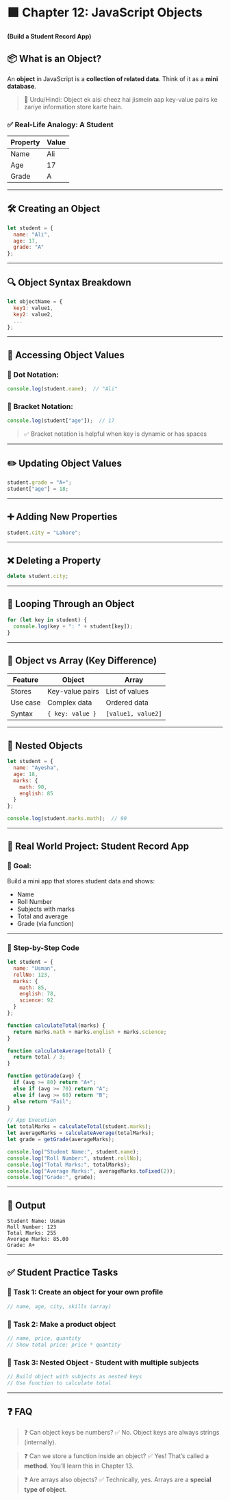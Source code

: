 # 🟩 Chapter 12: JavaScript Objects

**(Build a Student Record App)**

## 📦 What is an Object?

An **object** in JavaScript is a **collection of related data**.
Think of it as a **mini database**.

> 💬 Urdu/Hindi: Object ek aisi cheez hai jismein aap key-value pairs ke zariye information store karte hain.

### ✅ Real-Life Analogy: A Student

| Property | Value |
| -------- | ----- |
| Name     | Ali   |
| Age      | 17    |
| Grade    | A     |

---

## 🛠 Creating an Object

```js
let student = {
  name: "Ali",
  age: 17,
  grade: "A"
};
```

---

## 🔍 Object Syntax Breakdown

```js
let objectName = {
  key1: value1,
  key2: value2,
  ...
};
```

---

## 🧾 Accessing Object Values

### 🔹 Dot Notation:

```js
console.log(student.name);  // "Ali"
```

### 🔹 Bracket Notation:

```js
console.log(student["age"]);  // 17
```

> ✅ Bracket notation is helpful when key is dynamic or has spaces

---

## ✏️ Updating Object Values

```js
student.grade = "A+";
student["age"] = 18;
```

---

## ➕ Adding New Properties

```js
student.city = "Lahore";
```

---

## ❌ Deleting a Property

```js
delete student.city;
```

---

## 🔁 Looping Through an Object

```js
for (let key in student) {
  console.log(key + ": " + student[key]);
}
```

---

## 🧠 Object vs Array (Key Difference)

| Feature  | Object           | Array              |
| -------- | ---------------- | ------------------ |
| Stores   | Key-value pairs  | List of values     |
| Use case | Complex data     | Ordered data       |
| Syntax   | `{ key: value }` | `[value1, value2]` |

---

## 🔐 Nested Objects

```js
let student = {
  name: "Ayesha",
  age: 18,
  marks: {
    math: 90,
    english: 85
  }
};

console.log(student.marks.math);  // 90
```

---

## 🧩 Real World Project: Student Record App

### 🧪 Goal:

Build a mini app that stores student data and shows:

* Name
* Roll Number
* Subjects with marks
* Total and average
* Grade (via function)

---

### 🔸 Step-by-Step Code

```js
let student = {
  name: "Usman",
  rollNo: 123,
  marks: {
    math: 85,
    english: 78,
    science: 92
  }
};

function calculateTotal(marks) {
  return marks.math + marks.english + marks.science;
}

function calculateAverage(total) {
  return total / 3;
}

function getGrade(avg) {
  if (avg >= 80) return "A+";
  else if (avg >= 70) return "A";
  else if (avg >= 60) return "B";
  else return "Fail";
}

// App Execution
let totalMarks = calculateTotal(student.marks);
let averageMarks = calculateAverage(totalMarks);
let grade = getGrade(averageMarks);

console.log("Student Name:", student.name);
console.log("Roll Number:", student.rollNo);
console.log("Total Marks:", totalMarks);
console.log("Average Marks:", averageMarks.toFixed(2));
console.log("Grade:", grade);
```

---

## 🧪 Output

```
Student Name: Usman  
Roll Number: 123  
Total Marks: 255  
Average Marks: 85.00  
Grade: A+
```


---

## ✅ Student Practice Tasks

### 🔸 Task 1: Create an object for your own profile

```js
// name, age, city, skills (array)
```

### 🔸 Task 2: Make a product object

```js
// name, price, quantity
// Show total price: price * quantity
```

### 🔸 Task 3: Nested Object - Student with multiple subjects

```js
// Build object with subjects as nested keys
// Use function to calculate total
```

---

## ❓ FAQ

> ❓ Can object keys be numbers?
> ✅ No. Object keys are always strings (internally).

> ❓ Can we store a function inside an object?
> ✅ Yes! That’s called a **method**. You’ll learn this in Chapter 13.

> ❓ Are arrays also objects?
> ✅ Technically, yes. Arrays are a **special type of object**.


